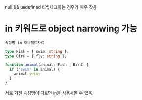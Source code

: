 null && undefined 타입체크하는 경우가 매우 잦음

# in 키워드로 object narrowing 가능

`속성명 in 오브젝트자료`

```typescript
type Fish = { swim: string };
type Bird = { fly: string };

function animal(animal: Fish | Bird) {
  if ('swim' in animal) {
    animal.swim;
  }
}
```

서로 가진 속성명이 다르면 in을 사용해볼 수 있음.
